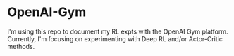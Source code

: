 # OpenAI-Gym
I'm using this repo to document my RL expts with the OpenAI Gym platform. 
Currently, I'm focusing on experimenting with Deep RL and/or Actor-Critic methods.
